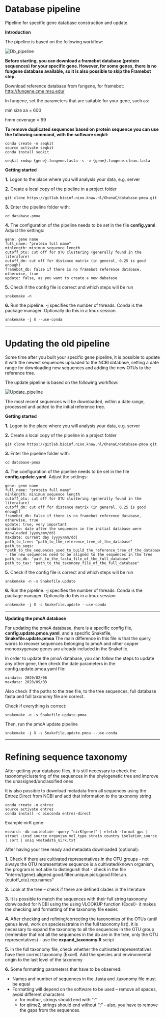 # Database pipeline 

Pipeline for specific gene database construction and update.

**Introduction**

The pipeline is based on the following workflow: 

![Db_pipeline](/uploads/e85a83817130c639c7537502834a46f2/Db_pipeline.png)


**Before starting, you can download a framebot database (protein sequences) for your specific gene. However, for some genes, there is no fungene database available, so it is also possible to skip the Framebot step.**

Download reference database from fungene, for framebot: http://fungene.cme.msu.edu/

In fungene, set the parameters that are suitable for your gene, such as:

min size aa = 600

hmm coverage = 99

**To remove duplicated sequences based on protein sequence you can use the following command, with the software seqkit:**

```
conda create -n seqkit
source activate seqkit
conda install seqkit

seqkit rmdup {gene}.fungene.fasta -s -o {gene}.fungene.clean.fasta

```

**Getting started**

**1.** Logon to the place where you will analysis your data, e.g. server

**2.** Create a local copy of the pipeline in a project folder

`git clone https://gitlab.bioinf.nioo.knaw.nl/OhanaC/database-pmoa.git`

**3.** Enter the pipeline folder with: 

 `cd database-pmoa`

**4.** The configuration of the pipeline needs to be set in the file **config.yaml**. Adjust the settings: 

```
gene: gene name
full_name: "protein full name"
minlength: minimum sequence length
cutoff_otu: cut off for OTU clustering (generally found in the literature)
cutoff_dm: cut off for distance matrix (in general, 0.25 is good enough)
framebot_db: false if there is no framebot reference database, otherwise, true
update: false, as you want to create a new dabatase
```
**5.** Check if the config file is correct and which steps will be run

`snakemake -n`

**6.** Run the pipeline. -j specifies the number of threads. Conda is the package manager. Optionally do this in a tmux session.

`snakemake -j 8 --use-conda`

 
_____________________________________________________________________________________________________________________________

# Updating the old pipeline 

Some time after you built your specific gene pipeline, it is possible to update it with the newest sequences uploaded to the NCBI database, setting a date range for downloading new sequences and adding the new OTUs to the reference tree. 

The update pipeline is based on the following workflow: 

![Update_pipeline](/uploads/15a708d2183a2f30acb37ddbff13eca8/Update_pipeline.png)

The most recent sequences will be downloaded, within a date range, processed and added to the initial reference tree.

**Getting started**

**1.** Logon to the place where you will analysis your data, e.g. server

**2.** Create a local copy of the pipeline in a project folder

`git clone https://gitlab.bioinf.nioo.knaw.nl/OhanaC/database-pmoa.git`

**3.** Enter the pipeline folder with: 

 `cd database-pmoa`

**4.** The configuration of the pipeline needs to be set in the file **config.update.yaml**. Adjust the settings: 

```
gene: gene name
full_name: "protein full name"
minlength: minimum sequence length
cutoff_otu: cut off for OTU clustering (generally found in the literature)
cutoff_dm: cut off for distance matrix (in general, 0.25 is good enough)
framebot_db: false if there is no framebot reference database, otherwise, true
update: true, very important
mindate: date after the sequences in the initial database were donwloaded (yyyy/mm/dd)
maxdate: current day (yyyy/mm/dd)
path_to_tree: "path_to_the_reference_tree_of_the_database"
path_to_seqs: "path_to_the_sequences_used_to_build_the_reference_tree_of_the_database" - the new sequences need to be aligned to the sequences in the tree
path_to_db: "path_to_the_fasta_file_of_the_full_database"
path_to_tax: "path_to_the_taxonomy_file_of_the_full_database"

```
**5.** Check if the config file is correct and which steps will be run

`snakemake -n -s Snakefile.update`

**6.** Run the pipeline. -j specifies the number of threads. Conda is the package manager. Optionally do this in a tmux session.

`snakemake -j 8 -s Snakefile.update --use-conda`

___________________________________________________________________________________________________________________________________________________

**Updating the pmoA database**

For updating the pmoA database, there is a specific config file, **config.update.pmoa.yaml**, and a specific Snakefile, **Snakefile.update.pmoa**
The main difference in this file is that the query words to recover sequences belonging to pmoA and other copper monooxygenase genes are already included in the Snakefile.

In order to update the pmoA database, you can follow the steps to update any other gene, then check the date parameters in the config.update.pmoa.yaml file:

```
mindate: 2020/02/06
maxdate: 2020/09/03
```
Also check if the paths to the tree file, to the tree sequences, full database fasta and full taxonomy file are correct. 

Check if everything is correct:

`snakemake -n -s Snakefile.update.pmoa`

Then, run the pmoA update pipeline

`snakemake -j 8 -s Snakefile.update.pmoa --use-conda`

_____________________________________________________________________________________________________________________________________________________

# Refining sequence taxonomy 

After getting your database files, it is still necessary to check the taxonomy/clustering of the sequences in the phylogenetic tree and improve the unassigned/unclassified ones

It is also possible to download metadata from all sequences using the Entrez Direct from NCBI and add that information to the taxonomy string

```
conda create -n entrez
source activate entrez
conda install -c bioconda entrez-direct
```
Example nirK gene:

`esearch -db nucleotide -query "nirK[gene]" | efetch -format gpc | xtract -insd source organism mol_type strain country isolation_source | sort | uniq >metadata_nirk.txt`

After having your tree ready and metadata downloaded (optional):

**1.** Check if there are cultivated representatives in the OTU groups - not always the OTU representative sequence is a cultivated/known organism, the program is not able to distinguish that - check in the file "interm/{gene}.aligned.good.filter.unique.pick.good.filter.an.{cutoff_otu}.rep.names"

**2.** Look at the tree – check if there are defined clades in the literature

**3.** It is possible to match the sequences with their full string taxonomy donwloaded for NCBI using the using VLOOKUP function (Excel)- it makes the checking and formatting of the taxonomy file easier. 

**4.** After checking and refining/correcting the taxonomies of the OTUs (until genus level, work on species/strains in the full taxonomy list), it is necessary to expand the taxonomy to all the sequences in the OTU group (remember that not all the sequences in the db are in the tree, only the OTU representatives) - use the **expand_taxonomy.R** script

**5.** In the full taxonomy file, check whether the cultivated representatives have their correct taxonomy (Excel). Add the species and environmental origin to the last level of the taxonomy

**6.** Some formatting parameters that have to be observed: 
	
- Names and number of sequences in the .fasta and .taxonomy file must be equal
- Formatting will depend on the software to be used – remove all spaces, avoid different characters
	- for mothur, strings should end with “;”
	- for qiime2, strings should end without “;” - also, you have to remove the gaps from the sequences.






